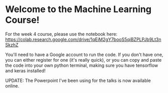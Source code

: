 # Welcome to the Machine Learning Course!
For the week 4 course, please use the notebook here: https://colab.research.google.com/drive/1qEiM2gY7booS5qiBZPLPJb9Lt3nSkzhZ

You'll need to have a Google account to run the code. If you don't have one, you can either register for one (it's really quick), or you can copy and paste the code into your own python terminal, making sure you have tensorflow and keras installed!

UPDATE: The Powerpoint I've been using for the talks is now available online. 
